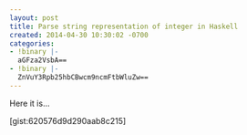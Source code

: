 ```yaml
---
layout: post
title: Parse string representation of integer in Haskell
created: 2014-04-30 10:30:02 -0700
categories:
- !binary |-
  aGFza2VsbA==
- !binary |-
  ZnVuY3Rpb25hbCBwcm9ncmFtbWluZw==
---
```

Here it is...

[gist:620576d9d290aab8c215]


